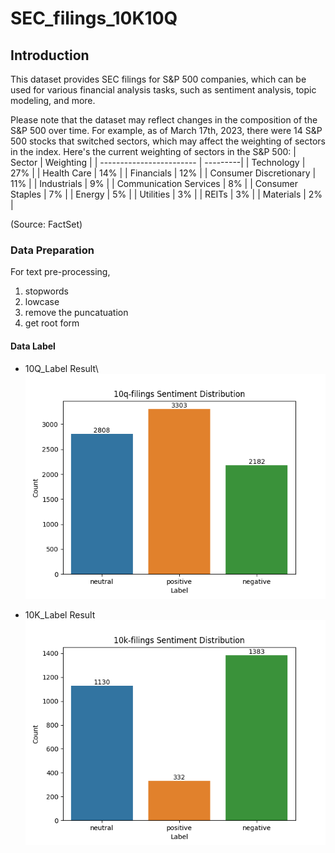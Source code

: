 # SEC_filings_10K10Q

## Introduction
This dataset provides SEC filings for S&P 500 companies, which can be used for various financial analysis tasks, such as sentiment analysis, topic modeling, and more.

Please note that the dataset may reflect changes in the composition of the S&P 500 over time. For example, as of March 17th, 2023, there were 14 S&P 500 stocks that switched sectors, which may affect the weighting of sectors in the index. Here's the current weighting of sectors in the S&P 500:
| Sector                    | Weighting |
| ------------------------ | ---------|
| Technology               | 27%      |
| Health Care              | 14%      |
| Financials               | 12%      |
| Consumer Discretionary   | 11%      |
| Industrials              | 9%       |
| Communication Services   | 8%       |
| Consumer Staples         | 7%       |
| Energy                   | 5%       |
| Utilities                | 3%       |
| REITs                    | 3%       |
| Materials                | 2%       |


(Source: FactSet)

### Data Preparation
For text pre-processing, 
1. stopwords
2. lowcase 
3. remove the puncatuation
4. get root form 

#### Data Label 
* 10Q_Label Result\ 
![alt text](https://github.com/jieren123/SEC_filings_10K10Q/blob/main/sec10kq_Label/10q-filingsSentimentDistribution.png "10Q-Filings Sentiment Distribution")

* 10K_Label Result \
![alt text](https://github.com/jieren123/SEC_filings_10K10Q/blob/main/sec10kq_Label/10k-filingsSentimentDistribution.png "10K-Filings Sentiment Distribution")
